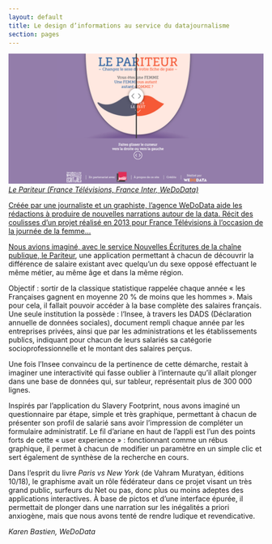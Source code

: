 ```yaml
---
layout: default
title: Le design d’informations au service du datajournalisme
section: pages
---
```


<div class="imageblock">
<div class="content">
<img alt="Le Pariteur" src="../img/lepariteur.png"></div>
<div class="title"><em><a href='http://appli-parite.nouvelles-ecritures.francetv.fr/#'>Le Pariteur (France Télévisions, France Inter, WeDoData)</em></div>
</div>

Créée par une journaliste et un graphiste, l’agence WeDoData aide les rédactions à produire de nouvelles narrations autour de la data. Récit des coulisses d’un projet réalisé en 2013 pour France Télévisions à l’occasion de la journée de la femme...

Nous avions imaginé, avec le service Nouvelles Écritures de la chaîne publique, [le Pariteur](http://appli-parite.nouvelles-ecritures.francetv.fr), une application permettant à chacun de découvrir la différence de salaire existant avec quelqu’un du sexe opposé effectuant le même métier, au même âge et dans la même région.

Objectif : sortir de la classique statistique rappelée chaque année « les Françaises gagnent en moyenne 20 % de moins que les hommes ». Mais pour cela, il fallait pouvoir accéder à la base complète des salaires français. Une seule institution la possède : l’Insee, à travers les DADS (Déclaration annuelle de données sociales), document rempli chaque année par les entreprises privées, ainsi que par les administrations et les établissements publics, indiquant pour chacun de leurs salariés sa catégorie socioprofessionnelle et le montant des salaires perçus.

Une fois l’Insee convaincu de la pertinence de cette démarche, restait à imaginer une interactivité qui fasse oublier à l’internaute qu’il allait plonger dans une base de données qui, sur tableur, représentait plus de 300 000 lignes.

Inspirés par l’application du Slavery Footprint, nous avons imaginé un questionnaire par étape, simple et très graphique, permettant à chacun de présenter son profil de salarié sans avoir l’impression de compléter un formulaire administratif. Le fil d’ariane en haut de l’appli est l’un des points forts de cette « user experience » : fonctionnant comme un rébus graphique, il permet à chacun de modifier un paramètre en un simple clic et sert également de synthèse de la recherche en cours.

Dans l’esprit du livre _Paris vs New York_ (de Vahram Muratyan, éditions 10/18), le graphisme avait un rôle fédérateur dans ce projet visant un très grand public, surfeurs du Net ou pas, donc plus ou moins adeptes des applications interactives. À base de pictos et d’une interface épurée, il permettait de plonger dans une narration sur les inégalités a priori anxiogène, mais que nous avons tenté de rendre ludique et revendicative.

_Karen Bastien, WeDoData_
